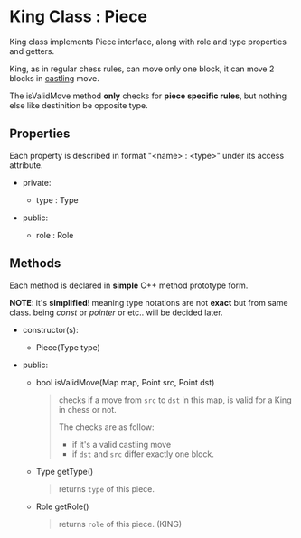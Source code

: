 # King Class : Piece

King class implements Piece interface, along with role and type properties and getters.

King, as in regular chess rules, can move only one block, it can move 2 blocks in [castling](https://en.wikipedia.org/wiki/Castling) move.

The isValidMove method **only** checks for **piece specific rules**, but nothing else like destinition be opposite type.

## Properties

Each property is described in format "\<name\> : \<type\>" under its access attribute.

*   private:
    *   type : Type

*   public:
    *   role : Role

## Methods

Each method is declared in **simple** C++ method prototype form.

**NOTE**: it's **simplified**! meaning type notations are not **exact** but from same class. being *const* or *pointer* or etc.. will be decided later.

*   constructor(s):  
    *   Piece(Type type)

*   public:
    *   bool isValidMove(Map map, Point src, Point dst)
        > checks if a move from `src` to `dst` in this map, 
        > is valid for a King in chess or not.
        > 
        > The checks are as follow:
        > *   if it's a valid castling move
        > *   if `dst` and `src` differ exactly one block.

    *   Type getType()
        > returns `type` of this piece.

    *   Role getRole()
        > returns `role` of this piece. (KING)
